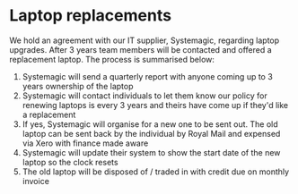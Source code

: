 # Laptop replacements

We hold an agreement with our IT supplier, Systemagic, regarding laptop upgrades. After 3 years team members will be contacted and offered a replacement laptop. The process is summarised below:

1. Systemagic will send a quarterly report with anyone coming up to 3 years ownership of the laptop
2. Systemagic will contact individuals to let them know our policy for renewing laptops is every 3 years and theirs have come up if they'd like a replacement
3. If yes, Systemagic will organise for a new one to be sent out. The old laptop can be sent back by the individual by Royal Mail and expensed via Xero with finance made aware
4. Systemagic will update their system to show the start date of the new laptop so the clock resets
5. The old laptop will be disposed of / traded in with credit due on monthly invoice
